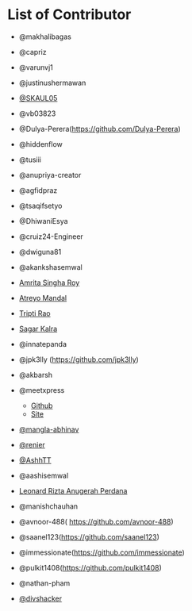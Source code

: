 ﻿# List of Contributor

- @makhalibagas
- @capriz
- @varunvj1
- @justinushermawan
- [@SKAUL05](https://github.com/SKAUL05)
- @vb03823
- @Dulya-Perera(https://github.com/Dulya-Perera)
- @hiddenflow
- @tusiii
- @anupriya-creator
- @agfidpraz
- @tsaqifsetyo
- @DhiwaniEsya
- @cruiz24-Engineer
- @dwiguna81
- @akankshasemwal
- [Amrita Singha Roy](https://github.com/uzumakinaruto96)
- [Atreyo Mandal](https://github.com/Atreyo69)
- [Tripti Rao](https://github.com/Tripti19-Rao)
- [Sagar Kalra](https://github.com/kalrasagar)
- @innatepanda
- @jpk3lly (https://github.com/jpk3lly)
- @akbarsh
- @meetxpress 
    - [Github](https://github.com/meetxpress)
    - [Site](http://meetpatel.live)
- [@mangla-abhinav](https://github.com/mangla-abhinav)  
- [@renier](https://github.com/throwexceptions)  
- [@AshhTT](https://github.com/AshhTT)

- @aashisemwal
- [Leonard Rizta Anugerah Perdana](https://github.com/leonardrizta)
- @manishchauhan
- @avnoor-488( https://github.com/avnoor-488)
- @saanel123(https://github.com/saanel123)
- @immessionate(https://github.com/immessionate)
- @pulkit1408(https://github.com/pulkit1408)
- @nathan-pham
- [@divshacker](https://github.com/divshacker)
